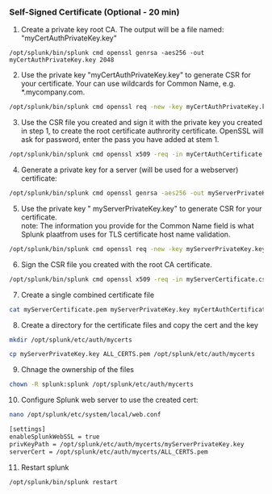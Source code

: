 ### Self-Signed Certificate (Optional - 20 min)


1. Create a private key root CA. The output will be a file named: "myCertAuthPrivateKey.key"

```
/opt/splunk/bin/splunk cmd openssl genrsa -aes256 -out myCertAuthPrivateKey.key 2048
```
2. Use the private key "myCertAuthPrivateKey.key" to generate CSR for your certificate. Your can use wildcards for Common Name, e.g. *.mycompany.com.
```bash
/opt/splunk/bin/splunk cmd openssl req -new -key myCertAuthPrivateKey.key -out myCertAuthCertificate.csr
```

3. Use the CSR file you created and sign it with the private key you created in step 1, to create the root certificate authrority certificate. OpenSSL will ask for password, enter the pass you have added at stem 1.
```bash
/opt/splunk/bin/splunk cmd openssl x509 -req -in myCertAuthCertificate.csr -sha512 -signkey myCertAuthPrivateKey.key -CAcreateserial -out myCertAuthCertificate.pem -days 1095
```

4. Generate a private key for a server (will be used for a webserver) certificate:
```bash
/opt/splunk/bin/splunk cmd openssl genrsa -aes256 -out myServerPrivateKey.key 2048
```

5. Use the private key " myServerPrivateKey.key" to generate CSR for your certificate. </br>
note: The information you provide for the Common Name field is what Splunk plaatfrom uses for TLS certificate host name validation.

```bash
/opt/splunk/bin/splunk cmd openssl req -new -key myServerPrivateKey.key -out myServerCertificate.csr
```

6. Sign the CSR file you created with the root CA certificate.
```bash
/opt/splunk/bin/splunk cmd openssl x509 -req -in myServerCertificate.csr -SHA256 -CA myCertAuthCertificate.pem -CAkey myCertAuthPrivateKey.key -CAcreateserial -out myServerCertificate.pem -days 1095
```

7. Create a single combined certificate file
```bash
cat myServerCertificate.pem myServerPrivateKey.key myCertAuthCertificate.pem  > ALL_CERTS.pem
```

8. Create a directory for the certificate files and copy the cert and the key
```bash
mkdir /opt/splunk/etc/auth/mycerts
```
```bash
cp myServerPrivateKey.key ALL_CERTS.pem /opt/splunk/etc/auth/mycerts
```

9. Chnage the ownership of the files
```bash
chown -R splunk:splunk /opt/splunk/etc/auth/mycerts
```

10. Configure Splunk web server to use the created cert:

```bash
nano /opt/splunk/etc/system/local/web.conf

[settings]
enableSplunkWebSSL = true
privKeyPath = /opt/splunk/etc/auth/mycerts/myServerPrivateKey.key 
serverCert = /opt/splunk/etc/auth/mycerts/ALL_CERTS.pem 
```

11. Restart splunk
```bash
/opt/splunk/bin/splunk restart
```